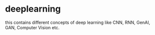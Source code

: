# deeplearning
this contains different concepts of deep learning like CNN, RNN, GenAI, GAN, Computer Vision etc.
